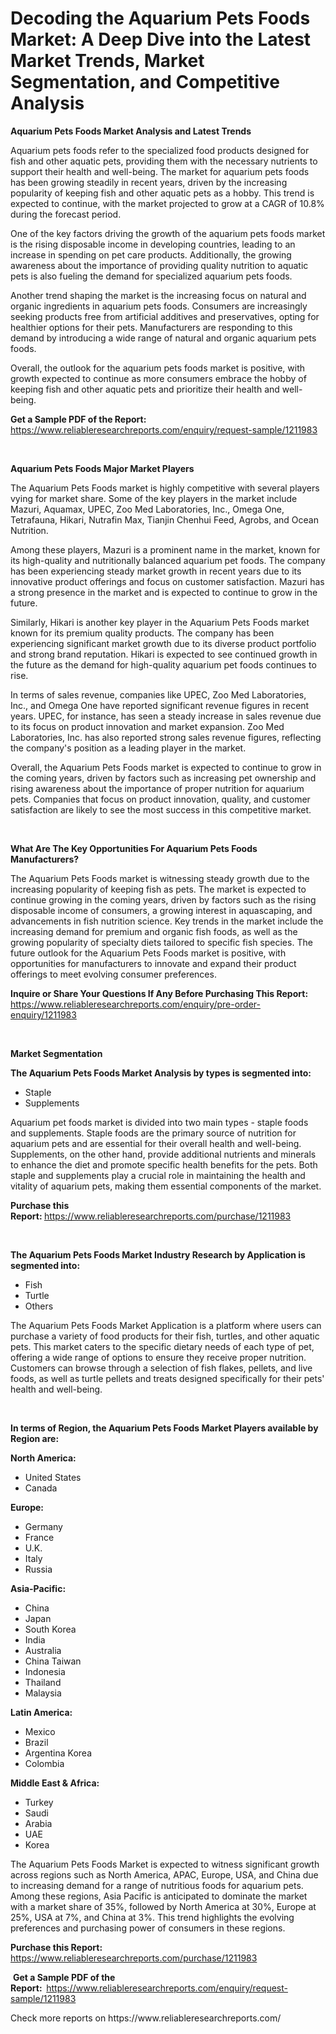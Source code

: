 <p><h1>Decoding the Aquarium Pets Foods Market: A Deep Dive into the Latest Market Trends, Market Segmentation, and Competitive Analysis</h1></p><p><strong>Aquarium Pets Foods Market Analysis and Latest Trends</strong></p>
<p><p>Aquarium pets foods refer to the specialized food products designed for fish and other aquatic pets, providing them with the necessary nutrients to support their health and well-being. The market for aquarium pets foods has been growing steadily in recent years, driven by the increasing popularity of keeping fish and other aquatic pets as a hobby. This trend is expected to continue, with the market projected to grow at a CAGR of 10.8% during the forecast period.</p><p>One of the key factors driving the growth of the aquarium pets foods market is the rising disposable income in developing countries, leading to an increase in spending on pet care products. Additionally, the growing awareness about the importance of providing quality nutrition to aquatic pets is also fueling the demand for specialized aquarium pets foods.</p><p>Another trend shaping the market is the increasing focus on natural and organic ingredients in aquarium pets foods. Consumers are increasingly seeking products free from artificial additives and preservatives, opting for healthier options for their pets. Manufacturers are responding to this demand by introducing a wide range of natural and organic aquarium pets foods.</p><p>Overall, the outlook for the aquarium pets foods market is positive, with growth expected to continue as more consumers embrace the hobby of keeping fish and other aquatic pets and prioritize their health and well-being.</p></p>
<p><strong>Get a Sample PDF of the Report:&nbsp;</strong> <a href="https://www.reliableresearchreports.com/enquiry/request-sample/1211983">https://www.reliableresearchreports.com/enquiry/request-sample/1211983</a></p>
<p>&nbsp;</p>
<p><strong>Aquarium Pets Foods Major Market Players</strong></p>
<p><p>The Aquarium Pets Foods market is highly competitive with several players vying for market share. Some of the key players in the market include Mazuri, Aquamax, UPEC, Zoo Med Laboratories, Inc., Omega One, Tetrafauna, Hikari, Nutrafin Max, Tianjin Chenhui Feed, Agrobs, and Ocean Nutrition.</p><p>Among these players, Mazuri is a prominent name in the market, known for its high-quality and nutritionally balanced aquarium pet foods. The company has been experiencing steady market growth in recent years due to its innovative product offerings and focus on customer satisfaction. Mazuri has a strong presence in the market and is expected to continue to grow in the future.</p><p>Similarly, Hikari is another key player in the Aquarium Pets Foods market known for its premium quality products. The company has been experiencing significant market growth due to its diverse product portfolio and strong brand reputation. Hikari is expected to see continued growth in the future as the demand for high-quality aquarium pet foods continues to rise.</p><p>In terms of sales revenue, companies like UPEC, Zoo Med Laboratories, Inc., and Omega One have reported significant revenue figures in recent years. UPEC, for instance, has seen a steady increase in sales revenue due to its focus on product innovation and market expansion. Zoo Med Laboratories, Inc. has also reported strong sales revenue figures, reflecting the company's position as a leading player in the market.</p><p>Overall, the Aquarium Pets Foods market is expected to continue to grow in the coming years, driven by factors such as increasing pet ownership and rising awareness about the importance of proper nutrition for aquarium pets. Companies that focus on product innovation, quality, and customer satisfaction are likely to see the most success in this competitive market.</p></p>
<p>&nbsp;</p>
<p><strong>What Are The Key Opportunities For Aquarium Pets Foods Manufacturers?</strong></p>
<p><p>The Aquarium Pets Foods market is witnessing steady growth due to the increasing popularity of keeping fish as pets. The market is expected to continue growing in the coming years, driven by factors such as the rising disposable income of consumers, a growing interest in aquascaping, and advancements in fish nutrition science. Key trends in the market include the increasing demand for premium and organic fish foods, as well as the growing popularity of specialty diets tailored to specific fish species. The future outlook for the Aquarium Pets Foods market is positive, with opportunities for manufacturers to innovate and expand their product offerings to meet evolving consumer preferences.</p></p>
<p><strong>Inquire or Share Your Questions If Any Before Purchasing This Report:</strong> <a href="https://www.reliableresearchreports.com/enquiry/pre-order-enquiry/1211983">https://www.reliableresearchreports.com/enquiry/pre-order-enquiry/1211983</a></p>
<p>&nbsp;</p>
<p><strong>Market Segmentation</strong></p>
<p><strong>The Aquarium Pets Foods Market Analysis by types is segmented into:</strong></p>
<p><ul><li>Staple</li><li>Supplements</li></ul></p>
<p><p>Aquarium pet foods market is divided into two main types - staple foods and supplements. Staple foods are the primary source of nutrition for aquarium pets and are essential for their overall health and well-being. Supplements, on the other hand, provide additional nutrients and minerals to enhance the diet and promote specific health benefits for the pets. Both staple and supplements play a crucial role in maintaining the health and vitality of aquarium pets, making them essential components of the market.</p></p>
<p><strong>Purchase this Report:&nbsp;</strong><a href="https://www.reliableresearchreports.com/purchase/1211983">https://www.reliableresearchreports.com/purchase/1211983</a></p>
<p>&nbsp;</p>
<p><strong>The Aquarium Pets Foods Market Industry Research by Application is segmented into:</strong></p>
<p><ul><li>Fish</li><li>Turtle</li><li>Others</li></ul></p>
<p><p>The Aquarium Pets Foods Market Application is a platform where users can purchase a variety of food products for their fish, turtles, and other aquatic pets. This market caters to the specific dietary needs of each type of pet, offering a wide range of options to ensure they receive proper nutrition. Customers can browse through a selection of fish flakes, pellets, and live foods, as well as turtle pellets and treats designed specifically for their pets' health and well-being.</p></p>
<p>&nbsp;</p>
<p><strong>In terms of Region, the Aquarium Pets Foods Market Players available by Region are:</strong></p>
<p>
    <p> <strong> North America: </strong>
        <ul>
            <li>United States</li>
            <li>Canada</li>
        </ul>
        </p> 
    <p> <strong> Europe: </strong>
        <ul>
            <li>Germany</li>
            <li>France</li>
            <li>U.K.</li>
            <li>Italy</li>
            <li>Russia</li>
        </ul>
        </p> 
    <p> <strong> Asia-Pacific: </strong>
        <ul>
            <li>China</li>
            <li>Japan</li>
            <li>South Korea</li>
            <li>India</li>
            <li>Australia</li>
            <li>China Taiwan</li>
            <li>Indonesia</li>
            <li>Thailand</li>
            <li>Malaysia</li>
        </ul>
        </p> 
    <p> <strong> Latin America: </strong>
        <ul>
            <li>Mexico</li>
            <li>Brazil</li>
            <li>Argentina Korea</li>
            <li>Colombia</li>
        </ul>
        </p> 
    <p> <strong> Middle East & Africa: </strong>
        <ul>
            <li>Turkey</li>
            <li>Saudi</li>
            <li>Arabia</li>
            <li>UAE</li>
            <li>Korea</li>
        </ul>
    </p>
    </p>
<p><p>The Aquarium Pets Foods Market is expected to witness significant growth across regions such as North America, APAC, Europe, USA, and China due to increasing demand for a range of nutritious foods for aquarium pets. Among these regions, Asia Pacific is anticipated to dominate the market with a market share of 35%, followed by North America at 30%, Europe at 25%, USA at 7%, and China at 3%. This trend highlights the evolving preferences and purchasing power of consumers in these regions.</p></p>
<p><strong>Purchase this Report: </strong><a href="https://www.reliableresearchreports.com/purchase/1211983">https://www.reliableresearchreports.com/purchase/1211983</a></p>
<p>&nbsp;<strong>Get a Sample PDF of the Report:&nbsp;&nbsp;</strong><a href="https://www.reliableresearchreports.com/enquiry/request-sample/1211983">https://www.reliableresearchreports.com/enquiry/request-sample/1211983</a></p>
<p><strong></strong></p>
<p>Check more reports on https://www.reliableresearchreports.com/</p>